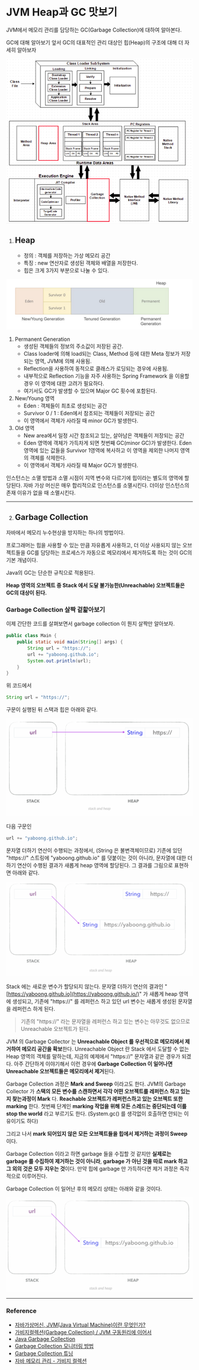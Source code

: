 # JVM Heap과 GC 맛보기

JVM에서 메모리 관리를 담당하는 GC(Garbage Collection)에 대하여 알아본다.

GC에 대해 알아보기 앞서 GC의 대표적인 관리 대상인 힙(Heap)의 구조에 대해 더 자세히 알아보자

![](./1.png)



1. ## Heap

   - 정의 : 객체를 저장하는 가상 메모리 공간
   - 특징 : new 연산자로 생성된 객체와 배열을 저장한다.
   - 힙은 크게 3가지 부분으로 나눌 수 있다.

![](./2.png)

1. Permanent Generation
   - 생성된 객체들의 정보의 주소값이 저장된 공간.
   - Class loader에 의해 load되는 Class, Method 등에 대한 Meta 정보가 저장되는 영역, JVM에 의해 사용됨.
   - Reflection을 사용하여 동적으로 클래스가 로딩되는 경우에 사용됨.
   - 내부적으로 Reflection 기능을 자주 사용하는 Spring Framework 을 이용할 경우 이 영역에 대한 고려가 필요하다.
   - 여기서도 GC가 발생할 수 있으며 Major GC 횟수에 포함된다.
2. New/Young 영역
   - Eden : 객체들이 최초로 생성되는 공간
   - Survivor 0 / 1 : Eden에서 참조되는 객체들이 저장되는 공간
   - 이 영역에서 객체가 사라질 때 minor GC가 발생한다.
3. Old 영역
   - New area에서 일정 시간 참조되고 있는, 살아남은 객체들이 저장되는 공간
   - Eden 영역에 객체가 가득차게 되면 첫번째 GC(minor GC)가 발생한다. Eden영역에 있는 값들을 Survivor 1영역에 복사하고 이 영역을 제외한 나머지 영역의 객체를 삭제한다.
   - 이 영역에서 객체가 사라질 때 Major GC가 발생한다.

인스턴스는 소멸 방법과 소멸 시점이 지역 변수와 다르기에 힙이라는 별도의 영역에 할당된다. 자바 가상 머신은 매우 합리적으로 인스턴스를 소멸시킨다. 더이상 인스턴스의 존재 이유가 없을 때 소멸시킨다.

------

2. ## Garbage Collection

자바에서 메모리 누수현상을 방지하는 하나의 방법이다.

프로그래머는 힙을 사용할 수 있는 만큼 자유롭게 사용하고, 더 이상 사용되지 않는 오브젝트들을 GC를 담당하는 프로세스가 자동으로 메모리에서 제거하도록 하는 것이 GC의 기본 개념이다.

Java의 GC는 단순한 규칙으로 적용된다.

**Heap 영역의 오브젝트 중 Stack 에서 도달 불가능한(Unreachable) 오브젝트들은 GC의 대상이 된다.**



### Garbage Collection 살짝 겉핥아보기

이제 간단한 코드를 살펴보면서 garbage collection 이 뭔지 살짝만 알아보자.

```java
public class Main {
    public static void main(String[] args) {
        String url = "https://";
        url += "yaboong.github.io";
        System.out.println(url);
    }
}
```

위 코드에서

```java
String url = "https://";
```

구문이 실행된 뒤 스택과 힙은 아래와 같다.

![](./3.png)

다음 구문인

```java
url += "yaboong.github.io";
```

문자열 더하기 연산이 수행되는 과정에서, (String 은 불변객체이므로) 기존에 있던 "https://" 스트링에 "yaboong.github.io" 를 덧붙이는 것이 아니라, 문자열에 대한 더하기 연산이 수행된 결과가 새롭게 heap 영역에 할당된다. 그 결과를 그림으로 표현하면 아래와 같다.

![](./4.png)

Stack 에는 새로운 변수가 할당되지 않는다. 문자열 더하기 연산의 결과인 "[https://yaboong.github.io](https://yaboong.github.io/)" 가 새롭게 heap 영역에 생성되고, 기존에 "https://" 를 레퍼런스 하고 있던 url 변수는 새롭게 생성된 문자열을 레퍼런스 하게 된다.

> 기존의 "https://" 라는 문자열을 레퍼런스 하고 있는 변수는 아무것도 없으므로 Unreachable 오브젝트가 된다.

JVM 의 Garbage Collector 는 **Unreachable Object 를 우선적으로 메모리에서 제거하여 메모리 공간을 확보**한다. Unreachable Object 란 Stack 에서 도달할 수 없는 Heap 영역의 객체를 말하는데, 지금의 예제에서 "https://" 문자열과 같은 경우가 되겠다. 아주 간단하게 이야기해서 이런 경우에 **Garbage Collection 이 일어나면 Unreachable 오브젝트들은 메모리에서 제거**된다.

Garbage Collection 과정은 **Mark and Sweep** 이라고도 한다. JVM의 Garbage Collector 가 **스택의 모든 변수를 스캔하면서 각각 어떤 오브젝트를 레퍼런스 하고 있는지 찾는과정이 Mark** 다. **Reachable 오브젝트가 레퍼런스하고 있는 오브젝트 또한 marking** 한다. 첫번째 단계인 **marking 작업을 위해 모든 스레드는 중단되는데 이를 stop the world** 라고 부르기도 한다. (System.gc() 를 생각없이 호출하면 안되는 이유이기도 하다)

그리고 나서 **mark 되어있지 않은 모든 오브젝트들을 힙에서 제거하는 과정이 Sweep** 이다.

Garbage Collection 이라고 하면 garbage 들을 수집할 것 같지만 **실제로는 garbage 를 수집하여 제거하는 것이 아니라**, **garbage 가 아닌 것을 따로 mark 하고 그 외의 것은 모두 지우는 것**이다. 만약 힙에 garbage 만 가득하다면 제거 과정은 즉각적으로 이루어진다.

Garbage Collection 이 일어난 후의 메모리 상태는 아래와 같을 것이다.

![](./5.png)





------

### Reference

- [자바가상머신, JVM(Java Virtual Machine)이란 무엇인가?](https://asfirstalways.tistory.com/158)
- [가비지컬렉션(Garbage Collection) / JVM 구동원리에 이어서](https://asfirstalways.tistory.com/159)
- [Java Garbage Collection](https://d2.naver.com/helloworld/1329)
- [Garbage Collection 모니터링 방법](https://d2.naver.com/helloworld/6043)
- [Garbage Collection 튜닝](https://d2.naver.com/helloworld/37111)
- [자바 메모리 관리 - 가비지 컬렉션](https://yaboong.github.io/java/2018/06/09/java-garbage-collection/)